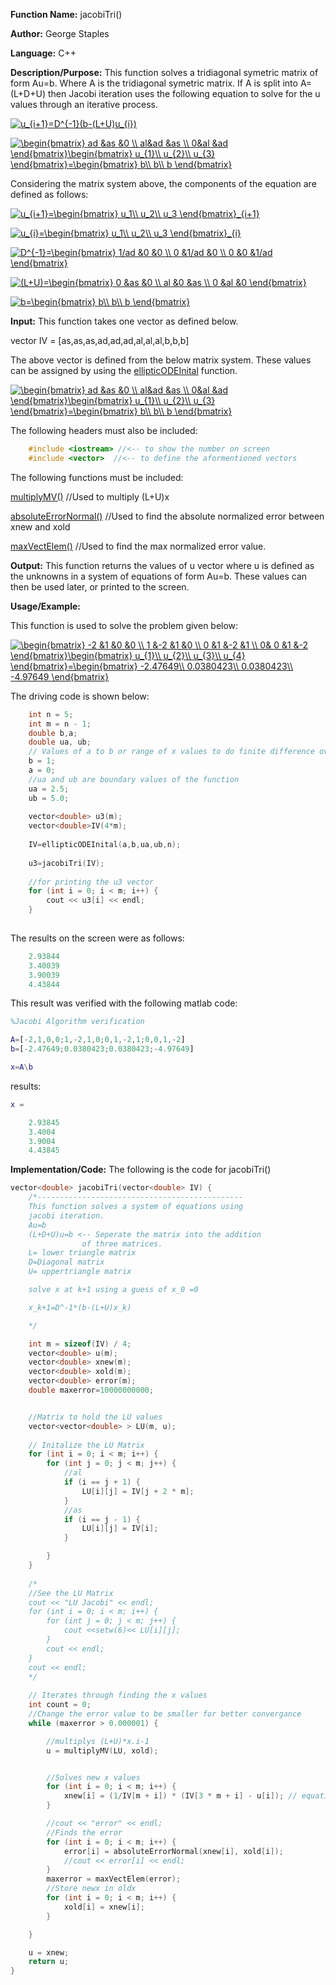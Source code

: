 **Function Name:**          jacobiTri()

**Author:** George Staples

**Language:** C++

**Description/Purpose:** This function solves a tridiagonal symetric matrix of form Au=b. Where A is the tridiagonal symetric matrix. If A is split into A=(L+D+U) then Jacobi iteration uses the following equation to solve for the u values through an iterative process.

<a href="https://www.codecogs.com/eqnedit.php?latex=u_{i&plus;1}=D^{-1}(b-(L&plus;U)u_{i})" target="_blank"><img src="https://latex.codecogs.com/gif.latex?u_{i&plus;1}=D^{-1}(b-(L&plus;U)u_{i})" title="u_{i+1}=D^{-1}(b-(L+U)u_{i})" /></a>

<a href="https://www.codecogs.com/eqnedit.php?latex=\begin{bmatrix}&space;ad&space;&as&space;&0&space;\\&space;al&ad&space;&as&space;\\&space;0&al&space;&ad&space;\end{bmatrix}\begin{bmatrix}&space;u_{1}\\&space;u_{2}\\&space;u_{3}&space;\end{bmatrix}=\begin{bmatrix}&space;b\\&space;b\\&space;b&space;\end{bmatrix}" target="_blank"><img src="https://latex.codecogs.com/gif.latex?\begin{bmatrix}&space;ad&space;&as&space;&0&space;\\&space;al&ad&space;&as&space;\\&space;0&al&space;&ad&space;\end{bmatrix}\begin{bmatrix}&space;u_{1}\\&space;u_{2}\\&space;u_{3}&space;\end{bmatrix}=\begin{bmatrix}&space;b\\&space;b\\&space;b&space;\end{bmatrix}" title="\begin{bmatrix} ad &as &0 \\ al&ad &as \\ 0&al &ad \end{bmatrix}\begin{bmatrix} u_{1}\\ u_{2}\\ u_{3} \end{bmatrix}=\begin{bmatrix} b\\ b\\ b \end{bmatrix}" /></a>

Considering the matrix system above, the components of the equation are defined as follows:

<a href="https://www.codecogs.com/eqnedit.php?latex=u_{i&plus;1}=\begin{bmatrix}&space;u_1\\&space;u_2\\&space;u_3&space;\end{bmatrix}_{i&plus;1}" target="_blank"><img src="https://latex.codecogs.com/gif.latex?u_{i&plus;1}=\begin{bmatrix}&space;u_1\\&space;u_2\\&space;u_3&space;\end{bmatrix}_{i&plus;1}" title="u_{i+1}=\begin{bmatrix} u_1\\ u_2\\ u_3 \end{bmatrix}_{i+1}" /></a>

<a href="https://www.codecogs.com/eqnedit.php?latex=u_{i}=\begin{bmatrix}&space;u_1\\&space;u_2\\&space;u_3&space;\end{bmatrix}_{i}" target="_blank"><img src="https://latex.codecogs.com/gif.latex?u_{i}=\begin{bmatrix}&space;u_1\\&space;u_2\\&space;u_3&space;\end{bmatrix}_{i}" title="u_{i}=\begin{bmatrix} u_1\\ u_2\\ u_3 \end{bmatrix}_{i}" /></a>

<a href="https://www.codecogs.com/eqnedit.php?latex=D^{-1}=\begin{bmatrix}&space;1/ad&space;&0&space;&0&space;\\&space;0&space;&1/ad&space;&0&space;\\&space;0&space;&0&space;&1/ad&space;\end{bmatrix}" target="_blank"><img src="https://latex.codecogs.com/gif.latex?D^{-1}=\begin{bmatrix}&space;1/ad&space;&0&space;&0&space;\\&space;0&space;&1/ad&space;&0&space;\\&space;0&space;&0&space;&1/ad&space;\end{bmatrix}" title="D^{-1}=\begin{bmatrix} 1/ad &0 &0 \\ 0 &1/ad &0 \\ 0 &0 &1/ad \end{bmatrix}" /></a>

<a href="https://www.codecogs.com/eqnedit.php?latex=(L&plus;U)=\begin{bmatrix}&space;0&space;&as&space;&0&space;\\&space;al&space;&0&space;&as&space;\\&space;0&space;&al&space;&0&space;\end{bmatrix}" target="_blank"><img src="https://latex.codecogs.com/gif.latex?(L&plus;U)=\begin{bmatrix}&space;0&space;&as&space;&0&space;\\&space;al&space;&0&space;&as&space;\\&space;0&space;&al&space;&0&space;\end{bmatrix}" title="(L+U)=\begin{bmatrix} 0 &as &0 \\ al &0 &as \\ 0 &al &0 \end{bmatrix}" /></a>

<a href="https://www.codecogs.com/eqnedit.php?latex=b=\begin{bmatrix}&space;b\\&space;b\\&space;b&space;\end{bmatrix}" target="_blank"><img src="https://latex.codecogs.com/gif.latex?b=\begin{bmatrix}&space;b\\&space;b\\&space;b&space;\end{bmatrix}" title="b=\begin{bmatrix} b\\ b\\ b \end{bmatrix}" /></a>

**Input:** This function takes one vector as defined below. 

vector IV = [as,as,as,ad,ad,ad,al,al,al,b,b,b]
	
The above vector is defined from the below matrix system. These values can be assigned by using the [ellipticODEInital](https://georgest347.github.io/MATH-5620/softwareManual/HW2/ellipticODEInital) function.
	
<a href="https://www.codecogs.com/eqnedit.php?latex=\begin{bmatrix}&space;ad&space;&as&space;&0&space;\\&space;al&ad&space;&as&space;\\&space;0&al&space;&ad&space;\end{bmatrix}\begin{bmatrix}&space;u_{1}\\&space;u_{2}\\&space;u_{3}&space;\end{bmatrix}=\begin{bmatrix}&space;b\\&space;b\\&space;b&space;\end{bmatrix}" target="_blank"><img src="https://latex.codecogs.com/gif.latex?\begin{bmatrix}&space;ad&space;&as&space;&0&space;\\&space;al&ad&space;&as&space;\\&space;0&al&space;&ad&space;\end{bmatrix}\begin{bmatrix}&space;u_{1}\\&space;u_{2}\\&space;u_{3}&space;\end{bmatrix}=\begin{bmatrix}&space;b\\&space;b\\&space;b&space;\end{bmatrix}" title="\begin{bmatrix} ad &as &0 \\ al&ad &as \\ 0&al &ad \end{bmatrix}\begin{bmatrix} u_{1}\\ u_{2}\\ u_{3} \end{bmatrix}=\begin{bmatrix} b\\ b\\ b \end{bmatrix}" /></a>
  
The following headers must also be included:
  ```c++
      #include <iostream> //<-- to show the number on screen
      #include <vector>  //<-- to define the aformentioned vectors
  ```
 The following functions must be included:

[multiplyMV()](https://georgest347.github.io/MATH-5620/softwareManual/HW2/multiplyMV) //Used to multiply (L+U)x

[absoluteErrorNormal()](https://georgest347.github.io/MATH-5620/softwareManual/HW2/absoluteErrorNormal) //Used to find the absolute normalized error between xnew and xold

[maxVectElem()](https://georgest347.github.io/MATH-5620/softwareManual/HW2/maxVectElem) //Used to find the max normalized error value.
	

 

**Output:** This function returns the values of u vector where u is defined as the unknowns in a system of equations of form Au=b. These values can then be used later, or printed to the screen.

**Usage/Example:**

This function is used to solve the problem given below:

<a href="https://www.codecogs.com/eqnedit.php?latex=\begin{bmatrix}&space;-2&space;&1&space;&0&space;&0&space;\\&space;1&space;&-2&space;&1&space;&0&space;\\&space;0&space;&1&space;&-2&space;&1&space;\\&space;0&&space;0&space;&1&space;&-2&space;\end{bmatrix}\begin{bmatrix}&space;u_{1}\\&space;u_{2}\\&space;u_{3}\\&space;u_{4}&space;\end{bmatrix}=\begin{bmatrix}&space;-2.47649\\&space;0.0380423\\&space;0.0380423\\&space;-4.97649&space;\end{bmatrix}" target="_blank"><img src="https://latex.codecogs.com/gif.latex?\begin{bmatrix}&space;-2&space;&1&space;&0&space;&0&space;\\&space;1&space;&-2&space;&1&space;&0&space;\\&space;0&space;&1&space;&-2&space;&1&space;\\&space;0&&space;0&space;&1&space;&-2&space;\end{bmatrix}\begin{bmatrix}&space;u_{1}\\&space;u_{2}\\&space;u_{3}\\&space;u_{4}&space;\end{bmatrix}=\begin{bmatrix}&space;-2.47649\\&space;0.0380423\\&space;0.0380423\\&space;-4.97649&space;\end{bmatrix}" title="\begin{bmatrix} -2 &1 &0 &0 \\ 1 &-2 &1 &0 \\ 0 &1 &-2 &1 \\ 0& 0 &1 &-2 \end{bmatrix}\begin{bmatrix} u_{1}\\ u_{2}\\ u_{3}\\ u_{4} \end{bmatrix}=\begin{bmatrix} -2.47649\\ 0.0380423\\ 0.0380423\\ -4.97649 \end{bmatrix}" /></a>

The driving code is shown below:
```c++
	int n = 5;	
	int m = n - 1;
	double b,a;
	double ua, ub;
	// Values of a to b or range of x values to do finite difference over
	b = 1;
	a = 0;
	//ua and ub are boundary values of the function
	ua = 2.5;
	ub = 5.0;
		
	vector<double> u3(m);
	vector<double>IV(4*m);
		
	IV=ellipticODEInital(a,b,ua,ub,n);
	
	u3=jacobiTri(IV);
	
	//for printing the u3 vector
	for (int i = 0; i < m; i++) {
		cout << u3[i] << endl;
	}
	
```

The results on the screen were as follows:

```c++
	2.93844
	3.40039
	3.90039
	4.43844

```
This result was verified with the following matlab code:
```matlab
%Jacobi Algorithm verification

A=[-2,1,0,0;1,-2,1,0;0,1,-2,1;0,0,1,-2]
b=[-2.47649;0.0380423;0.0380423;-4.97649]

x=A\b
```
results:
```matlab
x =

    2.93845
    3.4004
    3.9004
    4.43845
```


**Implementation/Code:** The following is the code for jacobiTri()
```c++
vector<double> jacobiTri(vector<double> IV) {
	/*----------------------------------------------
	This function solves a system of equations using
	jacobi iteration.
	Au=b
	(L+D+U)u=b <-- Seperate the matrix into the addition
				of three matrices.
	L= lower triangle matrix
	D=Diagonal matrix
	U= uppertriangle matrix

	solve x at k+1 using a guess of x_0 =0

	x_k+1=D^-1*(b-(L+U)x_k)

	*/

	int m = sizeof(IV) / 4;
	vector<double> u(m);
	vector<double> xnew(m);
	vector<double> xold(m);
	vector<double> error(m);
	double maxerror=10000000000;


	//Matrix to hold the LU values
	vector<vector<double> > LU(m, u);
	
	// Initalize the LU Matrix
	for (int i = 0; i < m; i++) {
		for (int j = 0; j < m; j++) {
			//al
			if (i == j + 1) {
				LU[i][j] = IV[j + 2 * m];
			}
			//as
			if (i == j - 1) {
				LU[i][j] = IV[i];
			}

		}
	}
	
	/*
	//See the LU Matrix
	cout << "LU Jacobi" << endl;
	for (int i = 0; i < m; i++) {
		for (int j = 0; j < m; j++) {
			cout <<setw(6)<< LU[i][j];
		}
		cout << endl;
	}
	cout << endl;
	*/
	
	// Iterates through finding the x values
	int count = 0;
	//Change the error value to be smaller for better convergance
	while (maxerror > 0.000001) {

		//multiplys (L+U)*x.i-1
		u = multiplyMV(LU, xold);


		//Solves new x values
		for (int i = 0; i < m; i++) {
			xnew[i] = (1/IV[m + i]) * (IV[3 * m + i] - u[i]); // equation used x.i=D^-1*(b-(L+U)x.i-1)
		}

		//cout << "error" << endl;
		//Finds the error
		for (int i = 0; i < m; i++) {
			error[i] = absoluteErrorNormal(xnew[i], xold[i]);
			//cout << error[i] << endl;
		}
		maxerror = maxVectElem(error);
		//Store newx in oldx
		for (int i = 0; i < m; i++) {
			xold[i] = xnew[i];
		}

	}

	u = xnew;
	return u;
}
```
